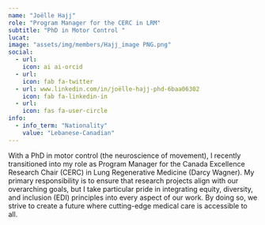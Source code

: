 ```yaml
---
name: "Joëlle Hajj"
role: "Program Manager for the CERC in LRM"
subtitle: "PhD in Motor Control "
lucat: 
image: "assets/img/members/Hajj_image PNG.png"
social:
  - url: 
    icon: ai ai-orcid
  - url: 
    icon: fab fa-twitter
  - url: www.linkedin.com/in/joëlle-hajj-phd-6baa06302
    icon: fab fa-linkedin-in
  - url: 
    icon: fas fa-user-circle
info:
  - info_term: "Nationality"
    value: "Lebanese-Canadian"
---
```

With a PhD in motor control (the neuroscience of movement), I recently transitioned into my role as Program Manager for the Canada Excellence Research Chair (CERC) in Lung Regenerative Medicine (Darcy Wagner). My primary responsibility is to ensure that research projects align with our overarching goals, but I take particular pride in integrating equity, diversity, and inclusion (EDI) principles into every aspect of our work. By doing so, we strive to create a future where cutting-edge medical care is accessible to all.
